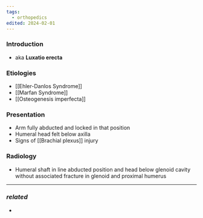 ```yaml
---
tags:
  - orthopedics
edited: 2024-02-01
---
```

### Introduction
- aka **Luxatio erecta**
### Etiologies
- [[Ehler-Danlos Syndrome]]
- [[Marfan Syndrome]]
- [[Osteogenesis imperfecta]] 

### Presentation
- Arm fully abducted and locked in that position
- Humeral head felt below axilla 
- Signs of [[Brachial plexus]] injury
### Radiology
- Humeral shaft in line abducted position and head below glenoid cavity without associated fracture in glenoid and proximal humerus 


---
### *related*
- 